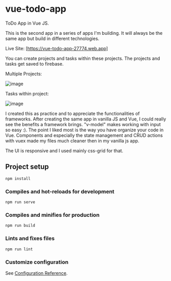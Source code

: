# vue-todo-app

ToDo App in Vue JS.

This is the second app in a series of apps I'm building. It will always
be the same app but build in different technologies.


Live Site: [https://vue-todo-app-27774.web.app]

You can create projects and tasks within these projects.
The projects and tasks get saved to firebase.


Multiple Projects:

![image](https://user-images.githubusercontent.com/49613341/114518375-944ed880-9c3f-11eb-9d96-bce2120522d0.png)


Tasks within project:

![image](https://user-images.githubusercontent.com/49613341/114518588-cf510c00-9c3f-11eb-94b0-a373a8f8e8cf.png)


I created this as practice and to appreciate the functionalities of frameworks.
After creating the same app in vanilla JS and Vue, I could really see the benefits a framework brings. "v-model" makes working with input so easy :).
The point I liked most is the way you have organize your code in Vue. Components and especially the state management and CRUD actions with vuex made my files much cleaner then in my vanilla js app.


The UI is responsive and I used mainly css-grid for that.



## Project setup
```
npm install
```

### Compiles and hot-reloads for development
```
npm run serve
```

### Compiles and minifies for production
```
npm run build
```

### Lints and fixes files
```
npm run lint
```

### Customize configuration
See [Configuration Reference](https://cli.vuejs.org/config/).
